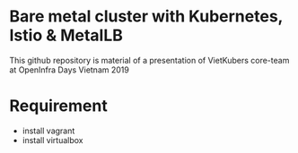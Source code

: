 # Bare metal cluster with Kubernetes, Istio & MetalLB
This github repository is material of a presentation of VietKubers core-team at OpenInfra Days Vietnam 2019

# Requirement
  - install vagrant
  - install virtualbox
